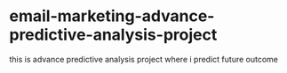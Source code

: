 # email-marketing-advance-predictive-analysis-project
this is advance predictive analysis project where i predict future outcome
